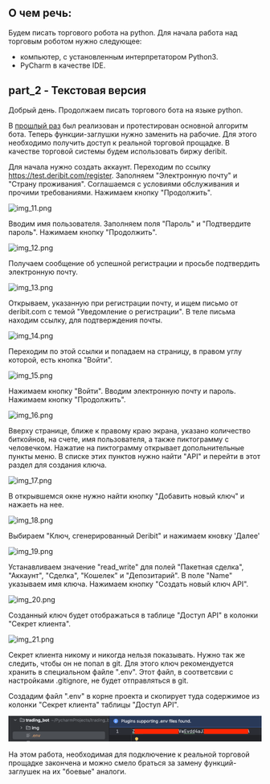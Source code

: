 ## О чем речь:
Будем писать торгового робота на python.
Для начала работа над торговым роботом нужно следующее:

- компьютер, с установленным интерпретатором Python3.
- PyCharm в качестве IDE.

## part_2 - Текстовая версия
Добрый день.
Продолжаем писать торгового бота на языке python.

В [прошлый раз](https://github.com/c0ch0nnet/trading_bot/tree/first_step) был реализован и протестирован основной алгоритм бота.
Теперь функции-заглушки нужно заменить на рабочие. Для этого необходимо получить доступ к реальной торговой прощадке.
В качестве торговой системы будем использовать биржу deribit.

Для начала нужно создать аккаунт. 
Переходим по ссылку https://test.deribit.com/register. Заполняем "Электронную почту" и "Cтрану проживания". 
Соглашаемся с условиями обслуживания и прочими требованиями. Нажимаем кнопку "Продолжить".

![img_11.png](img/img_11.png)

Вводим имя пользователя. Заполняем поля "Пароль" и "Подтвердите пароль". Нажимаем кнопку "Продолжить".

![img_12.png](img/img_12.png)

Получаем сообщение об успешной регистрации и просьбе подтвердить электронную почту.

![img_13.png](img/img_13.png)

Открываем, указанную при регистрации почту, и ищем письмо от deribit.com с темой "Уведомление о регистрации".
В теле письма находим ссылку, для подтверждения почты.

![img_14.png](img/img_14.png)

Переходим по этой ссылки и попадаем на страницу, в правом углу которой, есть кнопка "Войти".

![img_15.png](img/img_15.png)

Нажимаем кнопку "Войти". Вводим электронную почту и пароль. Нажимаем кнопку "Продолжить".

![img_16.png](img/img_16.png)

Вверху странице, ближе к правому краю экрана, указано количество биткойнов, на счете, имя пользователя, 
а также пиктограмму с человечком. 
Нажатие на пиктограмму открывает допольнительные пункты меню.
В списке этих пунктов нужно найти "API" и перейти в этот раздел для создания ключа.

![img_17.png](img/img_17.png)

В открывшемся окне нужно найти кнопку "Добавить новый ключ" и нажаеть на нее.

![img_18.png](img/img_18.png)

Выбираем "Ключ, сгенерированный Deribit" и нажимаем кновку 'Далее'

![img_19.png](img/img_19.png)

Устанавливаем значение "read_write" для полей "Пакетная сделка", "Аккаунт", "Сделка", "Кошелек" и "Депозитарий".
В поле "Name" указываем имя ключа. Нажимаем кнопку "Создать новый ключ API".

![img_20.png](img/img_20.png)

Созданный ключ будет отображаться в таблице "Доступ API" в колонки "Секрет клиента".

![img_21.png](img/img_21.png)

Секрет клиента никому и никогда нельзя показывать. Нужно так же следить, чтобы он не попал в git. 
Для этого ключ рекомендуется хранить в специальном файле ".env".
Этот файл, в соответсвии с наcтройками .gitignore, не будет отправляться в git.

Создадим файл ".env" в корне проекта и скопирует туда содержимое из колонки "Секрет клиента" таблицы "Доступ API".

![img.png](img/img_22.png)

На этом работа, необходимая для подключение к реальной торговой прощадке закончена и можно смело браться за замену функций-заглушек на их "боевые" аналоги.
